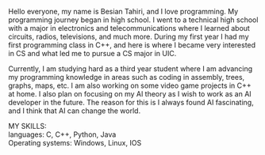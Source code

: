 Hello everyone, my name is Besian Tahiri, and I love programming. My programming journey began in high school. I went to a technical high school with a major in electronics and telecommunications where I learned about circuits, radios, televisions, and much more. During my first year I had my first programming class in C++, and here is where I became very interested in CS and what led me to pursue a CS major in UIC.

Currently, I am studying hard as a third year student where I am advancing my programming knowledge in areas such as coding in assembly, trees, graphs, maps, etc. I am also working on some video game projects in C++ at home. I also plan on focusing on my AI theory as I wish to work as an AI developer in the future. The reason for this is I always found AI fascinating, and I think that AI can change the world.

MY SKILLS:      
languages: C, C++, Python, Java   
Operating systems: Windows, Linux, IOS

